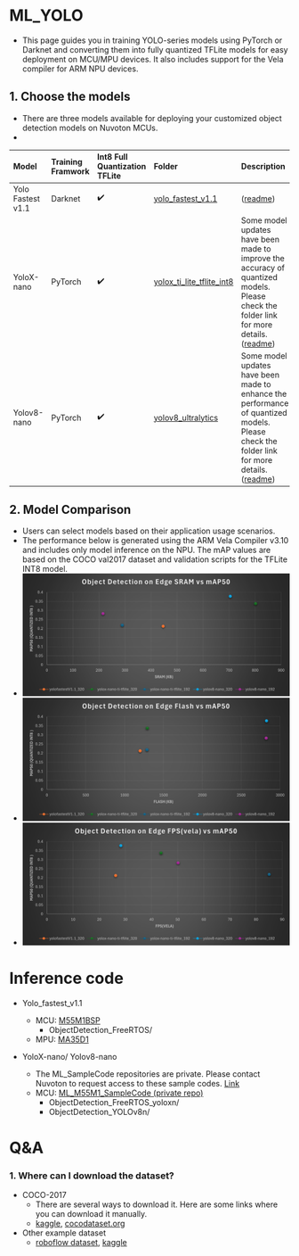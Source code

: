 # ML_YOLO
- This page guides you in training YOLO-series models using PyTorch or Darknet and converting them into fully quantized TFLite models for easy deployment on MCU/MPU devices. It also includes support for the Vela compiler for ARM NPU devices.

## 1. Choose the models
- There are three models available for deploying your customized object detection models on Nuvoton MCUs.
-
| Model | Training Framwork |Int8 Full Quantization TFLite| Folder |Description |
| :-- | :-- | :-- | :-- |:-- |
| Yolo Fastest v1.1  | Darknet | :heavy_check_mark: | [yolo_fastest_v1.1](https://github.com/OpenNuvoton/ML_YOLO/tree/master/yolo_fastest_v1.1) |([readme](https://github.com/OpenNuvoton/ML_YOLO/tree/master/yolo_fastest_v1.1#readme))|
| YoloX-nano | PyTorch | :heavy_check_mark: | [yolox_ti_lite_tflite_int8](https://github.com/OpenNuvoton/ML_YOLO/tree/master/yolox_ti_lite_tflite_int8) |Some model updates have been made to improve the accuracy of quantized models. Please check the folder link for more details. ([readme](https://github.com/OpenNuvoton/ML_YOLO/tree/master/yolov8_ultralytics#readme))|
| Yolov8-nano | PyTorch | :heavy_check_mark: | [yolov8_ultralytics](https://github.com/OpenNuvoton/ML_YOLO/tree/master/yolov8_ultralytics) |Some model updates have been made to enhance the performance of quantized models. Please check the folder link for more details. ([readme](https://github.com/OpenNuvoton/ML_YOLO/tree/master/yolox_ti_lite_tflite_int8#readme))|

## 2. Model Comparison
- Users can select models based on their application usage scenarios.
- The performance below is generated using the ARM Vela Compiler v3.10 and includes only model inference on the NPU. The mAP values are based on the COCO val2017 dataset and validation scripts for the TFLite INT8 model.
- <img src="assets/Object Detection on Edge SRAM vs mAP50.png" width="600">
- <img src="assets/Object Detection on Edge Flash vs mAP50.png" width="600">
- <img src="assets/Object Detection on Edge FPS(vela) vs mAP50.png" width="600">
   
# Inference code
- Yolo_fastest_v1.1
    - MCU: [M55M1BSP](https://github.com/OpenNuvoton/M55M1BSP/tree/master/SampleCode/MachineLearning)
        - ObjectDetection_FreeRTOS/
    - MPU: [MA35D1](https://github.com/OpenNuvoton/MA35D1_Linux_Applications/tree/master/machine_learning)

- YoloX-nano/ Yolov8-nano
    - The ML_SampleCode repositories are private. Please contact Nuvoton to request access to these sample codes. [Link](https://www.nuvoton.com/ai/contact-us/)
    - MCU: [ML_M55M1_SampleCode (private repo)](https://github.com/OpenNuvoton/ML_M55M1_SampleCode)
        - ObjectDetection_FreeRTOS_yoloxn/
        - ObjectDetection_YOLOv8n/
     
# Q&A
### 1. Where can I download the dataset?
- COCO-2017
   - There are several ways to download it. Here are some links where you can download it manually.
   - [kaggle](https://www.kaggle.com/datasets/awsaf49/coco-2017-dataset), [cocodataset.org](https://cocodataset.org/#download)
- Other example dataset
   - [roboflow dataset](https://public.roboflow.com/object-detection/), [kaggle](https://www.kaggle.com/datasets)
